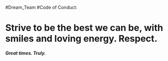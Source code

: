 #Dream_Team
#Code of Conduct: 

# Strive to be the best we can be, with smiles and loving energy. Respect. 

##### Great times. Truly.

